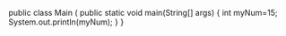public class Main (
 public static void main(String[] args) {
  int myNum=15;
  System.out.println(myNum);
  }
}
